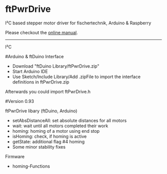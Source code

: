 # ftPwrDrive
I²C based stepper motor driver for fischertechnik, Arduino &amp; Raspberry

Please checkout the <a href="https://github.com/elektrofuzzis/ftPwrDrive/wiki">online manual</a>.

<hr width="100%" />

I²C

#Arduino & ftDuino Interface

- Download "ftDuino Library/ftPwrDrive.zip"
- Start Arduino IDE 
- Use Sketch/Include Library/Add .zipFile to import the interface definitions in ftPwrDrive.zip

Afterwards you could import ftPwrDrive.h

#Version 0.93

ftPwrDrive libary (ftDuino, Arduino)
- setAbsDistanceAll: set absolute distances for all motors
- wait: wait until all motors completed their work
- homing: homing of a motor using end stop
- isHoming: check, if homing is active 
- getState: additional flag #4 homing
- Some minor stability fixes

Firmware
- homing-Functions  
